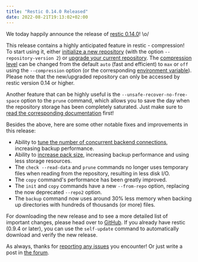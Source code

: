 ```yaml
---
title: "Restic 0.14.0 Released"
date: 2022-08-21T19:13:02+02:00
---
```


We today happily announce the release of [restic 0.14.0](https://github.com/restic/restic/releases/v0.14.0)! \o/

This release contains a highly anticipated feature in restic - compression! To start using it, either [initialize a new repository](https://restic.readthedocs.io/en/stable/030_preparing_a_new_repo.html#preparing-a-new-repository) (with the option `--repository-version 2`) or [upgrade your current repository](https://restic.readthedocs.io/en/stable/045_working_with_repos.html#upgrading-the-repository-format-version). The [compression level](https://restic.readthedocs.io/en/stable/047_tuning_backup_parameters.html#compression) can be changed from the default `auto` (fast and efficient) to `max` or `off` using the `--compression` option (or the corresponding [environment variable](https://restic.readthedocs.io/en/stable/040_backup.html#environment-variables)). Please note that the new/upgraded repository can only be accessed by restic version 0.14 or higher.

Another feature that can be highly useful is the `--unsafe-recover-no-free-space` option to the `prune` command, which allows you to save the day when the repository storage has been completely saturated. Just make sure to [read the corresponding documentation](https://restic.readthedocs.io/en/stable/060_forget.html#recovering-from-no-free-space-errors) first!

Besides the above, here are some other notable fixes and improvements in this release:

 * Ability to [tune the number of concurrent backend connections](https://restic.readthedocs.io/en/stable/047_tuning_backup_parameters.html#backend-connections), increasing backup performance.
 * Ability to [increase pack size](https://restic.readthedocs.io/en/stable/047_tuning_backup_parameters.html#pack-size), increasing backup performance and using less storage resources.
 * The `check --read-data` and `prune` commands no longer uses temporary files when reading from the repository, resulting in less disk I/O.
 * The `copy` command's performance has been greatly improved.
 * The `init` and `copy` commands have a new `--from-repo` option, replacing the now deprecated `--repo2` option.
 * The `backup` command now uses around 30% less memory when backing up directories with hundreds of thousands (or more) files.

For downloading the new release and to see a more detailed list of important changes, please head over to [GitHub](https://github.com/restic/restic/releases/v0.14.0). If you already have restic (0.9.4 or later), you can use the `self-update` command to automatically download and verify the new release.

As always, thanks for [reporting any issues](https://github.com/restic/restic/issues/new/choose) you encounter! Or just write a post in [the forum](https://forum.restic.net).
